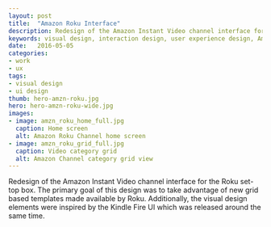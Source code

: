 ```yaml
---
layout: post
title:  "Amazon Roku Interface"
description: Redesign of the Amazon Instant Video channel interface for the Roku set-top box.
keywords: visual design, interaction design, user experience design, Amazon, Roku
date:   2016-05-05
categories: 
- work
- ux
tags:
- visual design
- ui design
thumb: hero-amzn-roku.jpg
hero: hero-amzn-roku-wide.jpg
images: 
- image: amzn_roku_home_full.jpg
  caption: Home screen
  alt: Amazon Roku Channel home screen
- image: amzn_roku_grid_full.jpg
  caption: Video category grid
  alt: Amazon Channel category grid view
---
```

Redesign of the Amazon Instant Video channel interface for the Roku set-top box. The primary goal of this design was to take advantage of new grid based templates made available by Roku. Additionally, the visual design elements were inspired by the Kindle Fire UI which was released around the same time.